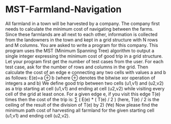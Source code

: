 # MST-Farmland-Navigation
All farmland in a town will be harvested by a company. The company first needs to calculate the
minimum cost of navigating between the farms. Since these farmlands are all next to each other,
information is collected from the landowners in the town and kept in a grid structure with N rows
and M columns. You are asked to write a program for this company. This program uses the MST
(Minimum Spanning Tree) algorithm to output a single integer expressing the minimum cost of
good trip in a grid structure.
Let your program first get the number of test cases from the user. For each test case, ask for the
number of rows and columns in the grid. Then calculate the cost of an edge e connecting any two
cells with values a and b as follows:
E(e)=a ⊕ b (where ⊕ denotes the bitwise xor operation of integers a and b)
We define good trip between two cells (u1,v1) and (u2,v2) as a trip starting at cell (u1,v1) and
ending at cell (u2,v2) while visiting every cell of the grid at least once. For a given edge e, if you
visit this edge T(e) times then the cost of the trip is:
∑ ( E(e) * ( T(e) / 2 ) (here, T(e) / 2 is the ceiling of the result of the division of T(e) by 2)
(∀e)
Now please find the minimum path cost of harvesting all farmland for the given starting cell
(u1,v1) and ending cell (u2,v2).
